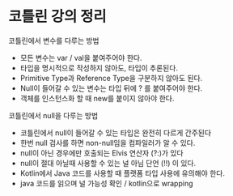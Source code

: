 # 코틀린 강의 정리

코틀린에서 변수를 다루는 방법

- 모든 변수는 var / val을 붙여주어야 한다.
- 타입을 명시적으로 작성하지 않아도, 타입이 추론된다.
- Primitive Type과 Reference Type을 구분하지 않아도 된다.
- Null이 들어갈 수 있는 변수는 타입 뒤에 ? 를 붙여주어야 한다.
- 객체를 인스턴스화 할 때 new를 붙이지 않아야 한다.

코틀린에서 null을 다루는 방법

- 코틀린에서 null이 들어갈 수 있는 타입은 완전히 다르게 간주된다
- 한번 null 검사를 하면 non-null임을 컴파일러가 알 수 있다.
- null이 아닌 경우에만 호출되는 Elvis 연산자 (?:)가 있다
- null이 절대 아닐때 사용할 수 있는 널 아님 단언 (!!) 이 있다.
- Kotlin에서 Java 코드를 사용할 때 플랫폼 타입 사용에 유의해야 한다.
- java 코드를 읽으며 널 가능성 확인 / kotlin으로 wrapping
